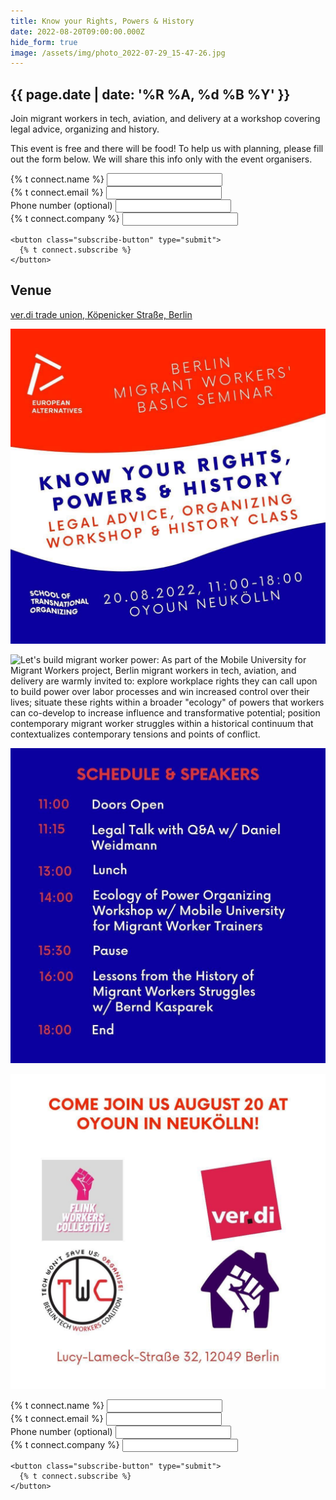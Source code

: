 ```yaml
---
title: Know your Rights, Powers & History
date: 2022-08-20T09:00:00.000Z
hide_form: true
image: /assets/img/photo_2022-07-29_15-47-26.jpg
---
```

## {{ page.date | date: '%R %A, %d %B %Y' }}

Join migrant workers in tech, aviation, and delivery at a workshop covering legal advice, organizing and history.

This event is free and there will be food! To help us with planning, please fill out the form below. We will share this info only with the event organisers.

<div class="social-links">
  <form name="verdi-kyr-event-2022" class="join-form" method="POST" data-netlify="true">
    <div>
      <label for="name">{% t connect.name %}</label>
      <input class="input-text" id="name" type="text" required name="name" />
    </div>
    <div>
      <label for="email">{% t connect.email %}</label>
      <input
        class="input-text"
        id="email"
        type="email"
        required
        name="email"
      />
    </div>
    <div>
      <label for="phone">Phone number (optional)</label>
      <input
        class="input-text"
        id="email"
        type="tel"
        name="phone"
      />
    </div>
    <div>
      <label for="company">{% t connect.company %}</label>
      <input class="input-text" id="company" type="text" name="company" />
    </div>
    <div>
      <input class="input-text" id="referrer" type="hidden" name="referrer" />
    </div>

    <button class="subscribe-button" type="submit">
      {% t connect.subscribe %}
    </button>
  </form>
</div>

## Venue

[ver.di trade union, Köpenicker Straße, Berlin](https://verdi.de/)

![Know your rights, powers & history: legal advice, organizing workshop & history class. 20.08.2022 11:00-18:00 Oyoun Neukölln. School of Transnational Organizing.](/assets/img/photo_2022-07-29_15-47-26.jpg "Know your rights, powers and history")

![Let's build migrant worker power: As part of the Mobile University for Migrant Workers project, Berlin migrant workers in tech, aviation, and delivery are warmly invited to: explore workplace rights they can call upon to build power over labor processes and win increased control over their lives; situate these rights within a broader "ecology" of powers that workers can co-develop to increase influence and transformative potential; position contemporary migrant worker struggles within a historical continuum that contextualizes contemporary tensions and points of conflict.](/assets/img/photo_2022-07-29_15-47-30.jpg "Let's build migrant worker power")

![Schedule & speakers: 11:00 - Doors Open; 11:15 - Legal talk with Daniel Weidmann; 13:00 Lunch; 14:00 Ecology of Power Organizing Workshop w Mobile University for Migrant Worker Trainers; 15:30 Break; 16:00 Lessons from the History of Migrant Workers Struggles with Bernd Kasparek; 18:00 End](/assets/img/photo_2022-07-29_15-47-33.jpg "Schedule & Speakers")

![Come join us August 20 at verdi! Flink Workers Collective, ver.di, Berlin Tech Workers Coalition, and Lieferando Workers Collective. ver.di, Köpenicker Straße, Berlin](/assets/img/photo_2022-07-29_15-47-36.jpg "Come join us!")

<div class="social-links">
  <form name="verdi-kyr-event-2022" class="join-form" method="POST" data-netlify="true">
    <div>
      <label for="name">{% t connect.name %}</label>
      <input class="input-text" id="name" type="text" required name="name" />
    </div>
    <div>
      <label for="email">{% t connect.email %}</label>
      <input
        class="input-text"
        id="email"
        type="email"
        required
        name="email"
      />
    </div>
    <div>
      <label for="phone">Phone number (optional)</label>
      <input
        class="input-text"
        id="email"
        type="tel"
        name="phone"
      />
    </div>
    <div>
      <label for="company">{% t connect.company %}</label>
      <input class="input-text" id="company" type="text" name="company" />
    </div>
    <div>
      <input class="input-text" id="referrer" type="hidden" name="referrer" />
    </div>

    <button class="subscribe-button" type="submit">
      {% t connect.subscribe %}
    </button>
  </form>
</div>
